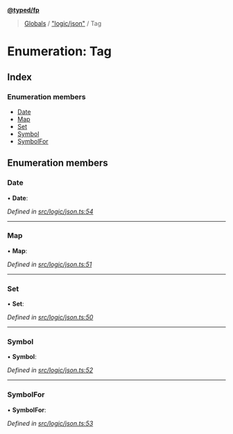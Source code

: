 **[@typed/fp](../README.md)**

> [Globals](../globals.md) / ["logic/json"](../modules/_logic_json_.md) / Tag

# Enumeration: Tag

## Index

### Enumeration members

* [Date](_logic_json_.tag.md#date)
* [Map](_logic_json_.tag.md#map)
* [Set](_logic_json_.tag.md#set)
* [Symbol](_logic_json_.tag.md#symbol)
* [SymbolFor](_logic_json_.tag.md#symbolfor)

## Enumeration members

### Date

•  **Date**: 

*Defined in [src/logic/json.ts:54](https://github.com/TylorS/typed-fp/blob/559f273/src/logic/json.ts#L54)*

___

### Map

•  **Map**: 

*Defined in [src/logic/json.ts:51](https://github.com/TylorS/typed-fp/blob/559f273/src/logic/json.ts#L51)*

___

### Set

•  **Set**: 

*Defined in [src/logic/json.ts:50](https://github.com/TylorS/typed-fp/blob/559f273/src/logic/json.ts#L50)*

___

### Symbol

•  **Symbol**: 

*Defined in [src/logic/json.ts:52](https://github.com/TylorS/typed-fp/blob/559f273/src/logic/json.ts#L52)*

___

### SymbolFor

•  **SymbolFor**: 

*Defined in [src/logic/json.ts:53](https://github.com/TylorS/typed-fp/blob/559f273/src/logic/json.ts#L53)*
